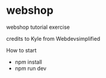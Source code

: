 # webshop
webshop tutorial exercise

credits to Kyle from Webdevsimplified

How to start
- npm install
- npm run dev
